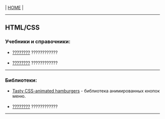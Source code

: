<p>
  <span>| <a href="https://github.com/vik-vavilikhin/vik-vavilikhin.github.io">HOME</a> |</span>
</p>

<hr>
<!-- ----------------------------------------------------------- -->
<h2>HTML/CSS</h2> 
<h3>Учебники и справочники:</h3>
<ul>
  <li><a href="#">????????</a> ????????????</li>
  <br><!-- ==================== -->
  <li><a href="#">????????</a> ????????????</li>
</ul>

<hr>
<!-- ----------------------------------------------------------- -->
<h3>Библиотеки:</h3>
<ul>
  <li><a href="https://jonsuh.com/hamburgers/">Tasty CSS-animated hamburgers</a> - библиотека анимированных кнопок меню.</li>
  <br><!-- ==================== -->
  <li><a href="#">????????</a> ????????????</li>
</ul>

<hr>
<!-- ----------------------------------------------------------- -->
